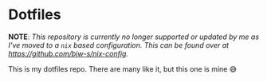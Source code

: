 # Dotfiles

**NOTE**: _This repository is currently no longer supported or updated by me as I've moved to a `nix` based configuration. This can be found over at https://github.com/bjw-s/nix-config._

This is my dotfiles repo. There are many like it, but this one is mine 😅
